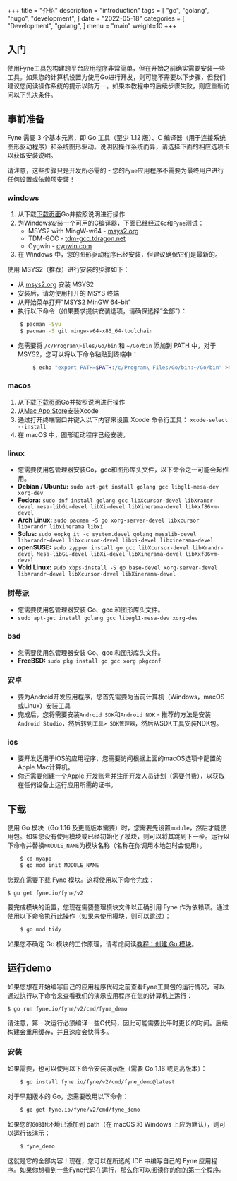 +++
title = "介绍"
description = "introduction"
tags = [
    "go",
    "golang",
    "hugo",
    "development",
]
date = "2022-05-18"
categories = [
    "Development",
    "golang",
]
menu = "main"
weight=10
+++
## 入门

使用Fyne工具包构建跨平台应用程序非常简单，但在开始之前确实需要安装一些工具。如果您的计算机设置为使用Go进行开发，则可能不需要以下步骤，但我们建议您阅读操作系统的提示以防万一。如果本教程中的后续步骤失败，则应重新访问以下先决条件。


## 事前准备

Fyne 需要 3 个基本元素，即 Go 工具（至少 1.12 版）、C 编译器（用于连接系统图形驱动程序）和系统图形驱动。说明因操作系统而异，请选择下面的相应选项卡以获取安装说明。

请注意，这些步骤只是开发所必需的 - 您的`Fyne`应用程序不需要为最终用户进行任何设置或依赖项安装！

### windows

1. 从下载[下载页面](https://golang.org/dl/)Go并按照说明进行操作
2. 为Windows安装一个可用的C编译器，下面已经经过`Go`和`Fyne`测试：
    * MSYS2 with MingW-w64 - [msys2.org](https://www.msys2.org/)
    * TDM-GCC - [tdm-gcc.tdragon.net](https://jmeubank.github.io/tdm-gcc/download/)
    * Cygwin - [cygwin.com](https://www.cygwin.com/)
3. 在 Windows 中，您的图形驱动程序已经安装，但建议确保它们是最新的。

使用 MSYS2（推荐）进行安装的步骤如下：
* 从 [msys2.org](https://www.msys2.org/) 安装 MSYS2
* 安装后，请勿使用打开的 MSYS 终端
* 从开始菜单打开"MSYS2 MinGW 64-bit"
* 执行以下命令（如果要求提供安装选项，请确保选择“全部”）：

```sh
    $ pacman -Syu
    $ pacman -S git mingw-w64-x86_64-toolchain
```

* 您需要将 `/c/Program\Files/Go/bin` 和 `~/Go/bin` 添加到 PATH 中，对于 MSYS2，您可以将以下命令粘贴到终端中：
```sh
        $ echo "export PATH=$PATH:/c/Program\ Files/Go/bin:~/Go/bin" >> ~/.bashrc
```
### macos

1. 从下载[下载页面](https://golang.org/dl/)Go并按照说明进行操作
2. 从[Mac App Store](https://apps.apple.com/us/app/xcode/id497799835?mt=12)安装Xcode
3. 通过打开终端窗口并键入以下内容来设置 Xcode 命令行工具：
    `xcode-select --install`
4. 在 macOS 中，图形驱动程序已经安装。

### linux

* 您需要使用包管理器安装Go，gcc和图形库头文件，以下命令之一可能会起作用。
* **Debian / Ubuntu:**
`sudo apt-get install golang gcc libgl1-mesa-dev xorg-dev`
* **Fedora:**
`sudo dnf install golang gcc libXcursor-devel libXrandr-devel mesa-libGL-devel libXi-devel libXinerama-devel libXxf86vm-devel`
* **Arch Linux:**
`sudo pacman -S go xorg-server-devel libxcursor libxrandr libxinerama libxi`
* **Solus:**
`sudo eopkg it -c system.devel golang mesalib-devel libxrandr-devel libxcursor-devel libxi-devel libxinerama-devel`
* **openSUSE:**
`sudo zypper install go gcc libXcursor-devel libXrandr-devel Mesa-libGL-devel libXi-devel libXinerama-devel libXxf86vm-devel`
* **Void Linux:**
`sudo xbps-install -S go base-devel xorg-server-devel libXrandr-devel libXcursor-devel libXinerama-devel`

### 树莓派

* 您需要使用包管理器安装 Go、gcc 和图形库头文件。
* `sudo apt-get install golang gcc libegl1-mesa-dev xorg-dev`

### bsd

* 您需要使用包管理器安装 Go、gcc 和图形库头文件。
* **FreeBSD:**
`sudo pkg install go gcc xorg pkgconf`

### 安卓

* 要为Android开发应用程序，您首先需要为当前计算机（Windows，macOS或Linux）安装工具
* 完成后，您将需要安装`Android SDK`和`Android NDK` - 推荐的方法是安装`Android Studio`，然后转到`工具> SDK管理器`，然后从SDK工具安装NDK包。

### ios

* 要开发适用于iOS的应用程序，您需要访问根据上面的macOS选项卡配置的Apple Mac计算机。
* 你还需要创建一个[Apple 开发账号](https://developer.apple.com)并注册开发人员计划（需要付费），以获取在任何设备上运行应用所需的证书。

## 下载

使用 Go 模块（Go 1.16 及更高版本需要）时，您需要先设置`module`，然后才能使用包。如果您没有使用模块或已经初始化了模块，则可以将其跳到下一步。运行以下命令并替换`MODULE_NAME`为模块名称（名称在你调用本地包时会使用）。

```sh
    $ cd myapp
    $ go mod init MODULE_NAME
```

您现在需要下载 Fyne 模块。这将使用以下命令完成： 

    $ go get fyne.io/fyne/v2

要完成模块的设置，您现在需要整理模块文件以正确引用 Fyne 作为依赖项。通过使用以下命令执行此操作（如果未使用模块，则可以跳过）：
```sh
    $ go mod tidy
```

如果您不确定 Go 模块的工作原理，请考虑阅读[教程：创建 Go 模块](https://golang.org/doc/tutorial/create-module)。

## 运行demo

如果您想在开始编写自己的应用程序代码之前查看Fyne工具包的运行情况，可以通过执行以下命令来查看我们的演示应用程序在您的计算机上运行：

    $ go run fyne.io/fyne/v2/cmd/fyne_demo

请注意，第一次运行必须编译一些C代码，因此可能需要比平时更长的时间。后续构建会重用缓存，并且速度会快得多。

### 安装

如果需要，也可以使用以下命令安装演示版（需要 Go 1.16 或更高版本）：
```sh
    $ go install fyne.io/fyne/v2/cmd/fyne_demo@latest
```
对于早期版本的 Go，您需要改用以下命令：
```sh
    $ go get fyne.io/fyne/v2/cmd/fyne_demo
```
如果您的`GOBIN`环境已添加到 path（在 macOS 和 Windows 上应为默认），则可以运行该演示：
```sh
    $ fyne_demo
```
这就是它的全部内容！现在，您可以在所选的 IDE 中编写自己的 Fyne 应用程序。如果你想看到一些Fyne代码在运行，那么你可以阅读你的[你的第一个程序](https://darcybook.github.io/docs/started/helloword/)。